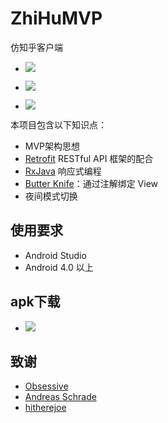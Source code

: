 # ZhiHuMVP
仿知乎客户端

- ![](https://github.com/fangx/ZhiHuMVP/blob/master/img/zhihu1.gif)

- ![](https://github.com/fangx/ZhiHuMVP/blob/master/img/zhihu2.gif)

- ![](https://github.com/fangx/ZhiHuMVP/blob/master/img/zhihu3.gif)

本项目包含以下知识点：

- MVP架构思想
- [Retrofit](https://square.github.io/retrofit/) RESTful API 框架的配合
- [RxJava](https://github.com/ReactiveX/RxJava) 响应式编程
- [Butter Knife](http://jakewharton.github.io/butterknife/)：通过注解绑定 View
- 夜间模式切换

## 使用要求

- Android Studio
- Android 4.0 以上

## apk下载

- ![](https://github.com/fangx/ZhiHuMVP/blob/master/img/download.png)


## 致谢

- [Obsessive](https://github.com/SkillCollege)
- [Andreas Schrade](https://github.com/andreasschrade/android-design-template)
- [hitherejoe](https://github.com/hitherejoe/Android-Boilerplate)
